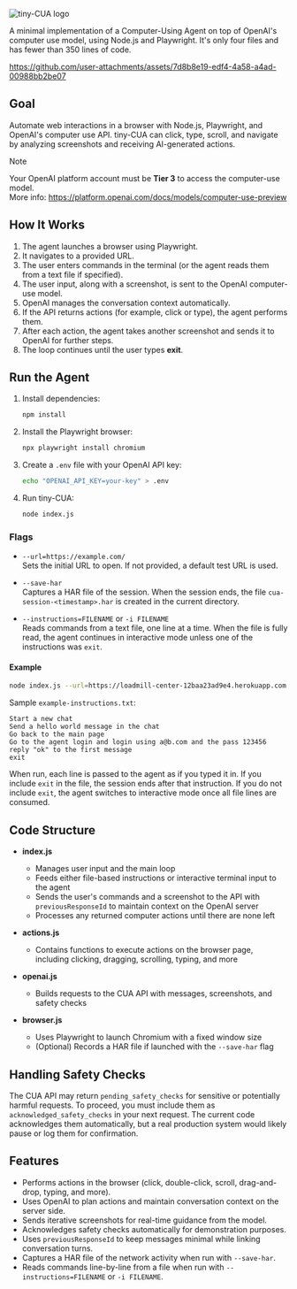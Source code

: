 ![tiny-CUA logo](https://github.com/user-attachments/assets/de9ff2ea-8e42-4c9c-bced-99537352360f)

A minimal implementation of a Computer-Using Agent on top of OpenAI's computer use model, using Node.js and Playwright. It's only four files and has fewer than 350 lines of code.

https://github.com/user-attachments/assets/7d8b8e19-edf4-4a58-a4ad-00988bb2be07

## Goal
Automate web interactions in a browser with Node.js, Playwright, and OpenAI's computer use API. tiny-CUA can click, type, scroll, and navigate by analyzing screenshots and receiving AI-generated actions.

> [!NOTE]  
> Your OpenAI platform account must be **Tier 3** to access the computer-use model.  
> More info: https://platform.openai.com/docs/models/computer-use-preview

## How It Works
1. The agent launches a browser using Playwright.  
2. It navigates to a provided URL.  
3. The user enters commands in the terminal (or the agent reads them from a text file if specified).  
4. The user input, along with a screenshot, is sent to the OpenAI computer-use model.  
5. OpenAI manages the conversation context automatically.  
6. If the API returns actions (for example, click or type), the agent performs them.  
7. After each action, the agent takes another screenshot and sends it to OpenAI for further steps.  
8. The loop continues until the user types **exit**.

## Run the Agent
1. Install dependencies:
   ```sh
   npm install
   ```
2. Install the Playwright browser:
   ```sh
   npx playwright install chromium
   ```
3. Create a `.env` file with your OpenAI API key:
   ```sh
   echo "OPENAI_API_KEY=your-key" > .env
   ```
4. Run tiny-CUA:
   ```sh
   node index.js
   ```

### Flags

- `--url=https://example.com/`  
  Sets the initial URL to open. If not provided, a default test URL is used.

- `--save-har`  
  Captures a HAR file of the session. When the session ends, the file `cua-session-<timestamp>.har` is created in the current directory.

- `--instructions=FILENAME` or `-i FILENAME`  
  Reads commands from a text file, one line at a time. When the file is fully read, the agent continues in interactive mode unless one of the instructions was `exit`.  

#### Example
```sh
node index.js --url=https://loadmill-center-12baa23ad9e4.herokuapp.com --save-har --instructions=example-instructions.txt
```

Sample `example-instructions.txt`:
```
Start a new chat
Send a hello world message in the chat
Go back to the main page
Go to the agent login and login using a@b.com and the pass 123456
reply "ok" to the first message
exit
```

When run, each line is passed to the agent as if you typed it in. If you include `exit` in the file, the session ends after that instruction. If you do not include `exit`, the agent switches to interactive mode once all file lines are consumed.

## Code Structure
- **index.js**  
  - Manages user input and the main loop  
  - Feeds either file-based instructions or interactive terminal input to the agent  
  - Sends the user's commands and a screenshot to the API with `previousResponseId` to maintain context on the OpenAI server  
  - Processes any returned computer actions until there are none left  

- **actions.js**  
  - Contains functions to execute actions on the browser page, including clicking, dragging, scrolling, typing, and more  

- **openai.js**  
  - Builds requests to the CUA API with messages, screenshots, and safety checks  

- **browser.js**  
  - Uses Playwright to launch Chromium with a fixed window size  
  - (Optional) Records a HAR file if launched with the `--save-har` flag  

## Handling Safety Checks
The CUA API may return `pending_safety_checks` for sensitive or potentially harmful requests. To proceed, you must include them as `acknowledged_safety_checks` in your next request. The current code acknowledges them automatically, but a real production system would likely pause or log them for confirmation.

## Features
- Performs actions in the browser (click, double-click, scroll, drag-and-drop, typing, and more).  
- Uses OpenAI to plan actions and maintain conversation context on the server side.  
- Sends iterative screenshots for real-time guidance from the model.  
- Acknowledges safety checks automatically for demonstration purposes.  
- Uses `previousResponseId` to keep messages minimal while linking conversation turns.  
- Captures a HAR file of the network activity when run with `--save-har`.  
- Reads commands line-by-line from a file when run with `--instructions=FILENAME` or `-i FILENAME`.
